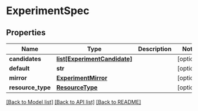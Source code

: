 # ExperimentSpec

## Properties
Name | Type | Description | Notes
------------ | ------------- | ------------- | -------------
**candidates** | [**list[ExperimentCandidate]**](ExperimentCandidate.md) |  | [optional] 
**default** | **str** |  | [optional] 
**mirror** | [**ExperimentMirror**](ExperimentMirror.md) |  | [optional] 
**resource_type** | [**ResourceType**](ResourceType.md) |  | [optional] 

[[Back to Model list]](../README.md#documentation-for-models) [[Back to API list]](../README.md#documentation-for-api-endpoints) [[Back to README]](../README.md)


